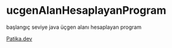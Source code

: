 # ucgenAlanHesaplayanProgram
başlangıç seviye java üçgen alanı hesaplayan program

[Patika.dev](www.patika.dev)
